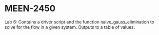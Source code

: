 # MEEN-2450
Lab 6: Contains a driver script and the function naive_gauss_elimination to solve for the flow in a given system. Outputs to a table of values. 

